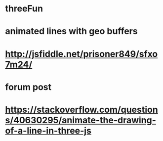 # threeFun
# animated lines with geo buffers
# http://jsfiddle.net/prisoner849/sfxo7m24/

# forum post
# https://stackoverflow.com/questions/40630295/animate-the-drawing-of-a-line-in-three-js
